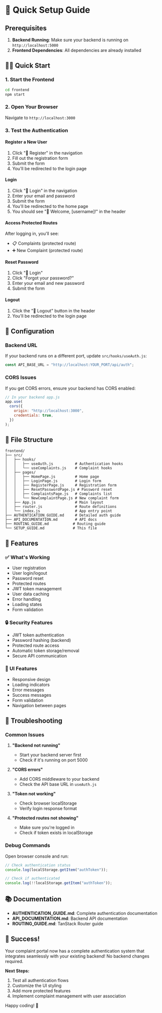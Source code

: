 # 🚀 Quick Setup Guide

## Prerequisites

1. **Backend Running**: Make sure your backend is running on `http://localhost:5000`
2. **Frontend Dependencies**: All dependencies are already installed

## 🏃‍♂️ Quick Start

### 1. Start the Frontend

```bash
cd frontend
npm start
```

### 2. Open Your Browser

Navigate to `http://localhost:3000`

### 3. Test the Authentication

#### Register a New User

1. Click "📝 Register" in the navigation
2. Fill out the registration form
3. Submit the form
4. You'll be redirected to the login page

#### Login

1. Click "🔐 Login" in the navigation
2. Enter your email and password
3. Submit the form
4. You'll be redirected to the home page
5. You should see "👤 Welcome, [username]!" in the header

#### Access Protected Routes

After logging in, you'll see:

- 📋 Complaints (protected route)
- ➕ New Complaint (protected route)

#### Reset Password

1. Click "🔐 Login"
2. Click "Forgot your password?"
3. Enter your email and new password
4. Submit the form

#### Logout

1. Click the "🚪 Logout" button in the header
2. You'll be redirected to the login page

## 🔧 Configuration

### Backend URL

If your backend runs on a different port, update `src/hooks/useAuth.js`:

```javascript
const API_BASE_URL = "http://localhost:YOUR_PORT/api/auth";
```

### CORS Issues

If you get CORS errors, ensure your backend has CORS enabled:

```javascript
// In your backend app.js
app.use(
  cors({
    origin: "http://localhost:3000",
    credentials: true,
  })
);
```

## 📁 File Structure

```
frontend/
├── src/
│   ├── hooks/
│   │   ├── useAuth.js          # Authentication hooks
│   │   └── useComplaints.js    # Complaint hooks
│   ├── pages/
│   │   ├── HomePage.js         # Home page
│   │   ├── LoginPage.js        # Login form
│   │   ├── RegisterPage.js     # Registration form
│   │   ├── ResetPasswordPage.js # Password reset
│   │   ├── ComplaintsPage.js   # Complaints list
│   │   └── NewComplaintPage.js # New complaint form
│   ├── App.js                  # Main layout
│   ├── router.js               # Route definitions
│   └── index.js                # App entry point
├── AUTHENTICATION_GUIDE.md     # Detailed auth guide
├── API_DOCUMENTATION.md        # API docs
├── ROUTING_GUIDE.md           # Routing guide
└── SETUP_GUIDE.md             # This file
```

## 🎯 Features

### ✅ What's Working

- User registration
- User login/logout
- Password reset
- Protected routes
- JWT token management
- User data caching
- Error handling
- Loading states
- Form validation

### 🔒 Security Features

- JWT token authentication
- Password hashing (backend)
- Protected route access
- Automatic token storage/removal
- Secure API communication

### 🎨 UI Features

- Responsive design
- Loading indicators
- Error messages
- Success messages
- Form validation
- Navigation between pages

## 🐛 Troubleshooting

### Common Issues

1. **"Backend not running"**

   - Start your backend server first
   - Check if it's running on port 5000

2. **"CORS errors"**

   - Add CORS middleware to your backend
   - Check the API base URL in `useAuth.js`

3. **"Token not working"**

   - Check browser localStorage
   - Verify login response format

4. **"Protected routes not showing"**
   - Make sure you're logged in
   - Check if token exists in localStorage

### Debug Commands

Open browser console and run:

```javascript
// Check authentication status
console.log(localStorage.getItem("authToken"));

// Check if authenticated
console.log(!!localStorage.getItem("authToken"));
```

## 📚 Documentation

- **AUTHENTICATION_GUIDE.md**: Complete authentication documentation
- **API_DOCUMENTATION.md**: Backend API documentation
- **ROUTING_GUIDE.md**: TanStack Router guide

## 🎉 Success!

Your complaint portal now has a complete authentication system that integrates seamlessly with your existing backend! No backend changes required.

**Next Steps:**

1. Test all authentication flows
2. Customize the UI styling
3. Add more protected features
4. Implement complaint management with user association

Happy coding! 🚀

